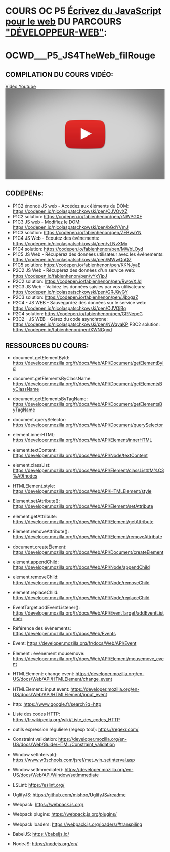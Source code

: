 # COURS OC P5 [Écrivez du JavaScript pour le web](https://openclassrooms.com/fr/courses/5543061-ecrivez-du-javascript-pour-le-web) DU PARCOURS ["DÉVELOPPEUR-WEB"](https://openclassrooms.com/fr/paths/185-developpeur-web#path-tabs): 

# OCWD___P5_JS4TheWeb_filRouge

## COMPILATION DU COURS VIDÉO: 
[Vidéo Youtube]()
[![Vidéo Youtube](https://raw.githubusercontent.com/achicyr/OC___frontend/master/assets/video_background.jpg)](https://www.youtube.com/watch?v=XXXXXXXXXXXXXXXXXXXXXXXXXXXXX&list=PLWZ83QCrp6NsligPZowq4TBh03H4Ufy9w&ab_channel=Archist111 "Écrivez du JavaScript pour le web")

## CODEPENs:
- P1C2 énoncé JS web - Accédez aux éléments du DOM: https://codepen.io/nicolaspatschkowski/pen/OJVOyXZ
- P1C2 solution: https://codepen.io/fabienhenon/pen/rNWPGXE
- P1C3 JS web - Modifiez le DOM: https://codepen.io/nicolaspatschkowski/pen/bGdYVmJ
- P1C3 solution: https://codepen.io/fabienhenon/pen/ZEBwaYN
- P1C4 JS Web - Écoutez des événements: https://codepen.io/nicolaspatschkowski/pen/yLNvXMx
- P1C4 solution: https://codepen.io/fabienhenon/pen/MWbLOyd
- P1C5 JS Web - Récupérez des données utilisateur avec les événements: https://codepen.io/nicolaspatschkowski/pen/MWwQoQZ
- P1C5 solution: https://codepen.io/fabienhenon/pen/KKNJyaE
- P2C2 JS Web - Récupérez des données d'un service web: https://codepen.io/fabienhenon/pen/vYxYjpJ
- P2C2 solution: https://codepen.io/fabienhenon/pen/RwovXJd
- P2C3 JS Web - Validez les données saisies par vos utilisateurs: https://codepen.io/nicolaspatschkowski/pen/GRJQvGY
- P2C3 solution: https://codepen.io/fabienhenon/pen/JjbxgaZ
- P2C4 - JS WEB - Sauvegardez des données sur le service web: https://codepen.io/nicolaspatschkowski/pen/OJVQjBq
- P2C4 solution: https://codepen.io/fabienhenon/pen/GRNepeG
- P3C2 - JS WEB - Gérez du code asynchrone: https://codepen.io/nicolaspatschkowski/pen/NWqyaKP
P3C2 solution: https://codepen.io/fabienhenon/pen/XWNGgvd

## RESSOURCES DU COURS: 

- document.getElementById: https://developer.mozilla.org/fr/docs/Web/API/Document/getElementById
- document.getElementsByClassName: https://developer.mozilla.org/fr/docs/Web/API/Document/getElementsByClassName
- document.getElementsByTagName: https://developer.mozilla.org/fr/docs/Web/API/Document/getElementsByTagName
- document.querySelector: https://developer.mozilla.org/fr/docs/Web/API/Document/querySelector

- element.innerHTML: https://developer.mozilla.org/fr/docs/Web/API/Element/innerHTML
- element.textContent: https://developer.mozilla.org/fr/docs/Web/API/Node/textContent
- element.classList: https://developer.mozilla.org/fr/docs/Web/API/Element/classList#M%C3%A9thodes
- HTMLElement.style: https://developer.mozilla.org/fr/docs/Web/API/HTMLElement/style
- Element.setAttribute(): https://developer.mozilla.org/fr/docs/Web/API/Element/setAttribute
- element.getAttribute: https://developer.mozilla.org/fr/docs/Web/API/Element/getAttribute
- Element.removeAttribute(): https://developer.mozilla.org/fr/docs/Web/API/Element/removeAttribute
- document.createElement: https://developer.mozilla.org/fr/docs/Web/API/Document/createElement
- element.appendChild: https://developer.mozilla.org/fr/docs/Web/API/Node/appendChild
- element.removeChild: https://developer.mozilla.org/fr/docs/Web/API/Node/removeChild
- element.replaceChild: https://developer.mozilla.org/fr/docs/Web/API/Node/replaceChild

- EventTarget.addEventListener(): https://developer.mozilla.org/fr/docs/Web/API/EventTarget/addEventListener
- Référence des événements: https://developer.mozilla.org/fr/docs/Web/Events

- Event: https://developer.mozilla.org/fr/docs/Web/API/Event
- Element : évènement mousemove: https://developer.mozilla.org/fr/docs/Web/API/Element/mousemove_event
- HTMLElement: change event: https://developer.mozilla.org/en-US/docs/Web/API/HTMLElement/change_event
- HTMLElement: input event: https://developer.mozilla.org/en-US/docs/Web/API/HTMLElement/input_event

- http: https://www.google.fr/search?q=http
- Liste des codes HTTP: https://fr.wikipedia.org/wiki/Liste_des_codes_HTTP

- outils expression régulière (regexp tool): https://regexr.com/
- Constraint validation: https://developer.mozilla.org/en-US/docs/Web/Guide/HTML/Constraint_validation

- Window setInterval(): https://www.w3schools.com/jsref/met_win_setinterval.asp
- Window.setImmediate(): https://developer.mozilla.org/en-US/docs/Web/API/Window/setImmediate

- ESLint: https://eslint.org/
- UglifyJS: https://github.com/mishoo/UglifyJS#readme
- Webpack: https://webpack.js.org/
- Webpack plugins: https://webpack.js.org/plugins/
- Webpack loaders: https://webpack.js.org/loaders/#transpiling
- BabelJS: https://babeljs.io/
- NodeJS: https://nodejs.org/en/